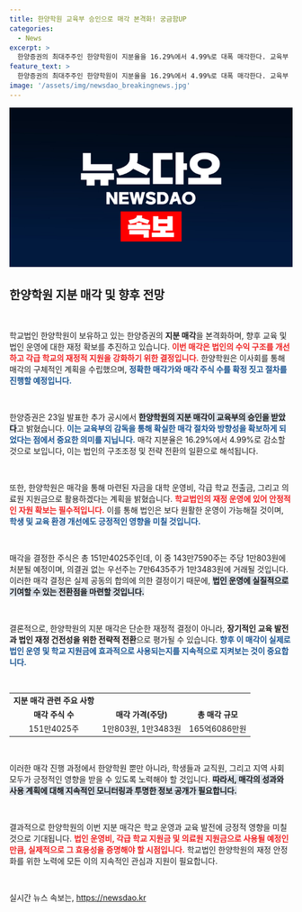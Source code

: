 ```yaml
---
title: 한양학원 교육부 승인으로 매각 본격화! 궁금함UP
categories:
  - News
excerpt: >
  한양증권의 최대주주인 한양학원이 지분율을 16.29%에서 4.99%로 대폭 매각한다. 교육부 승인 후 본격적인 매각 절차가 시작되며, 이로 인해 학교 운영비와 의료원 지원금 확보가 기대된다. 이 특별한 변화의 배경을 확인해보자!
feature_text: >
  한양증권의 최대주주인 한양학원이 지분율을 16.29%에서 4.99%로 대폭 매각한다. 교육부 승인 후 본격적인 매각 절차가 시작되며, 이로 인해 학교 운영비와 의료원 지원금 확보가 기대된다. 이 특별한 변화의 배경을 확인해보자!
image: '/assets/img/newsdao_breakingnews.jpg'
---
```


<p><img src="/assets/img/newsdao_breakingnews.jpg" alt="ranknews 속보" /></p>

<h2 data-ke-size="size26">한양학원 지분 매각 및 향후 전망</h2>

<p data-ke-size="size16">&nbsp;</p>

<p>학교법인 한양학원이 보유하고 있는 한양증권의 <b>지분 매각</b>을 본격화하며, 향후 교육 및 법인 운영에 대한 재정 확보를 추진하고 있습니다. <b><span style="color: #ee2323;">이번 매각은 법인의 수익 구조를 개선하고 각급 학교의 재정적 지원을 강화하기 위한 결정입니다.</span></b> 한양학원은 이사회를 통해 매각의 구체적인 계획을 수립했으며, <b><span style="color: #1a5490;">정확한 매각가와 매각 주식 수를 확정 짓고 절차를 진행할 예정입니다.</span></b> </p>

<p data-ke-size="size16">&nbsp;</p>

<p>한양증권은 23일 발표한 추가 공시에서 <b><span style="background-color: #21538527;">한양학원의 지분 매각이 교육부의 승인을 받았다</span></b>고 밝혔습니다. <b><span style="color: #1a5490;">이는 교육부의 감독을 통해 확실한 매각 절차와 방향성을 확보하게 되었다는 점에서 중요한 의미를 지닙니다.</span></b> 매각 지분율은 16.29%에서 4.99%로 감소할 것으로 보입니다, 이는 법인의 구조조정 및 전략 전환의 일환으로 해석됩니다.</p>

<p data-ke-size="size16">&nbsp;</p>

<p>또한, 한양학원은 매각을 통해 마련된 자금을 대학 운영비, 각급 학교 전출금, 그리고 의료원 지원금으로 활용하겠다는 계획을 밝혔습니다. <b><span style="color: #ee2323;">학교법인의 재정 운영에 있어 안정적인 자원 확보는 필수적입니다.</span></b> 이를 통해 법인은 보다 원활한 운영이 가능해질 것이며, <b><span style="color: #1a5490;">학생 및 교육 환경 개선에도 긍정적인 영향을 미칠 것입니다.</span></b> </p>

<p data-ke-size="size16">&nbsp;</p>

<p>매각을 결정한 주식은 총 151만4025주인데, 이 중 143만7590주는 주당 1만803원에 처분될 예정이며, 의결권 없는 우선주는 7만6435주가 1만3483원에 거래될 것입니다. 이러한 매각 결정은 실제 공동의 합의에 의한 결정이기 때문에, <b><span style="background-color: #21538527;">법인 운영에 실질적으로 기여할 수 있는 전환점을 마련할 것입니다.</span></b></p>

<p data-ke-size="size16">&nbsp;</p>

<p>결론적으로, 한양학원의 지분 매각은 단순한 재정적 결정이 아니라, <b>장기적인 교육 발전과 법인 재정 건전성을 위한 전략적 전환</b>으로 평가될 수 있습니다. <b><span style="color: #1a5490;">향후 이 매각이 실제로 법인 운영 및 학교 지원금에 효과적으로 사용되는지를 지속적으로 지켜보는 것이 중요합니다.</span></b> </p>

<p data-ke-size="size16">&nbsp;</p>

<table style="width:100%; border-collapse: collapse;">
    <tr>
        <td style="text-align: center; height: 17px;"><b>지분 매각 관련 주요 사항</b></td>
    </tr>
    <tr>
        <td style="text-align: center; height: 17px;"><b>매각 주식 수</b></td>
        <td style="text-align: center; height: 17px;"><b>매각 가격(주당)</b></td>
        <td style="text-align: center; height: 17px;"><b>총 매각 규모</b></td>
    </tr>
    <tr>
        <td style="text-align: center; height: 17px;">151만4025주</td>
        <td style="text-align: center; height: 17px;">1만803원, 1만3483원</td>
        <td style="text-align: center; height: 17px;">165억6086만원</td>
    </tr>
</table>

<p data-ke-size="size16">&nbsp;</p>

<p>이러한 매각 진행 과정에서 한양학원 뿐만 아니라, 학생들과 교직원, 그리고 지역 사회 모두가 긍정적인 영향을 받을 수 있도록 노력해야 할 것입니다. <b><span style="background-color: #21538527;">따라서, 매각의 성과와 사용 계획에 대해 지속적인 모니터링과 투명한 정보 공개가 필요합니다.</span></b> </p>

<p data-ke-size="size16">&nbsp;</p>

<p>결과적으로 한양학원의 이번 지분 매각은 학교 운영과 교육 발전에 긍정적 영향을 미칠 것으로 기대됩니다. <b><span style="color: #ee2323;">법인 운영비, 각급 학교 지원금 및 의료원 지원금으로 사용될 예정인만큼, 실제적으로 그 효용성을 증명해야 할 시점입니다.</span></b> 학교법인 한양학원의 재정 안정화를 위한 노력에 모든 이의 지속적인 관심과 지원이 필요합니다. </p>

<p data-ke-size="size16">&nbsp;</p>
실시간 뉴스 속보는, <a href="https://newsdao.kr" rel="dofollow">https://newsdao.kr</a>


